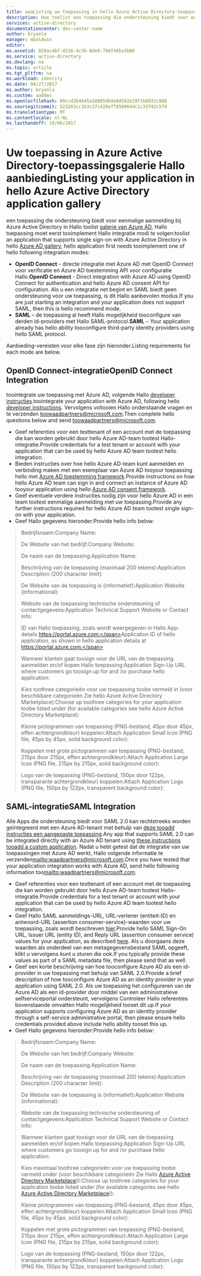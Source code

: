 ```yaml
---
title: aaaListing uw toepassing in hello Azure Active Directory-toepassingsgalerie
description: Hoe toolist een toepassing die ondersteuning biedt voor eenmalige aanmelding in Azure Active Directory-galerie Hallo | Microsoft Azure
services: active-directory
documentationcenter: dev-center-name
author: bryanla
manager: mbaldwin
editor: 
ms.assetid: 820acdb7-d316-4c3b-8de9-79df48ba3b06
ms.service: active-directory
ms.devlang: na
ms.topic: article
ms.tgt_pltfrm: na
ms.workload: identity
ms.date: 04/27/2017
ms.author: bryanla
ms.custom: aaddev
ms.openlocfilehash: 09ccd3b4645a180059b9a9d502e39f1b8933c988
ms.sourcegitcommit: 523283cc1b3c37c428e77850964dc1c33742c5f0
ms.translationtype: MT
ms.contentlocale: nl-NL
ms.lasthandoff: 10/06/2017
---
```

# <a name="listing-your-application-in-hello-azure-active-directory-application-gallery"></a><span data-ttu-id="6ff1d-103">Uw toepassing in Azure Active Directory-toepassingsgalerie Hallo aanbieding</span><span class="sxs-lookup"><span data-stu-id="6ff1d-103">Listing your application in hello Azure Active Directory application gallery</span></span>
<span data-ttu-id="6ff1d-104">een toepassing die ondersteuning biedt voor eenmalige aanmelding bij Azure Active Directory in Hallo toolist [galerie van Azure AD](https://azure.microsoft.com/marketplace/active-directory/all/), Hallo toepassing moet eerst tooimplement Hallo integratie modi te volgen:</span><span class="sxs-lookup"><span data-stu-id="6ff1d-104">toolist an application that supports single sign-on with Azure Active Directory in hello [Azure AD gallery](https://azure.microsoft.com/marketplace/active-directory/all/), hello application first needs tooimplement one of hello following integration modes:</span></span>

* <span data-ttu-id="6ff1d-105">**OpenID Connect** - directe integratie met Azure AD met OpenID Connect voor verificatie en Azure AD toestemming API voor configuratie Hallo.</span><span class="sxs-lookup"><span data-stu-id="6ff1d-105">**OpenID Connect** - Direct integration with Azure AD using OpenID Connect for authentication and hello Azure AD consent API for configuration.</span></span> <span data-ttu-id="6ff1d-106">Als u een integratie net begint en SAML biedt geen ondersteuning voor uw toepassing, is dit Hallo aanbevolen modus.</span><span class="sxs-lookup"><span data-stu-id="6ff1d-106">If you are just starting an integration and your application does not support SAML, then this is hello recommend mode.</span></span>
* <span data-ttu-id="6ff1d-107">**SAML** – de toepassing al heeft Hallo mogelijkheid tooconfigure van derden id-providers met Hallo SAML-protocol.</span><span class="sxs-lookup"><span data-stu-id="6ff1d-107">**SAML** – Your application already has hello ability tooconfigure third-party identity providers using hello SAML protocol.</span></span>

<span data-ttu-id="6ff1d-108">Aanbieding-vereisten voor elke fase zijn hieronder.</span><span class="sxs-lookup"><span data-stu-id="6ff1d-108">Listing requirements for each mode are below.</span></span>

## <a name="openid-connect-integration"></a><span data-ttu-id="6ff1d-109">OpenID Connect-integratie</span><span class="sxs-lookup"><span data-stu-id="6ff1d-109">OpenID Connect Integration</span></span>
<span data-ttu-id="6ff1d-110">toointegrate uw toepassing met Azure AD, volgende Hallo [developer instructies](active-directory-authentication-scenarios.md).</span><span class="sxs-lookup"><span data-stu-id="6ff1d-110">toointegrate your application with Azure AD, following hello [developer instructions](active-directory-authentication-scenarios.md).</span></span> <span data-ttu-id="6ff1d-111">Vervolgens voltooien Hallo onderstaande vragen en te verzenden toowaadpartners@microsoft.com.</span><span class="sxs-lookup"><span data-stu-id="6ff1d-111">Then complete hello questions below and send toowaadpartners@microsoft.com.</span></span>

* <span data-ttu-id="6ff1d-112">Geef referenties voor een testtenant of een account met de toepassing die kan worden gebruikt door hello Azure AD-team tootest Hallo-integratie.</span><span class="sxs-lookup"><span data-stu-id="6ff1d-112">Provide credentials for a test tenant or account with your application that can be used by hello Azure AD team tootest hello integration.</span></span>  
* <span data-ttu-id="6ff1d-113">Bieden instructies over hoe hello Azure AD-team kunt aanmelden en verbinding maken met een exemplaar van Azure AD tooyour toepassing hello met [Azure AD toestemming framework](active-directory-integrating-applications.md#overview-of-the-consent-framework).</span><span class="sxs-lookup"><span data-stu-id="6ff1d-113">Provide instructions on how hello Azure AD team can sign in and connect an instance of Azure AD tooyour application using hello [Azure AD consent framework](active-directory-integrating-applications.md#overview-of-the-consent-framework).</span></span> 
* <span data-ttu-id="6ff1d-114">Geef eventuele verdere instructies nodig zijn voor hello Azure AD in een team tootest eenmalige aanmelding met uw toepassing.</span><span class="sxs-lookup"><span data-stu-id="6ff1d-114">Provide any further instructions required for hello Azure AD team tootest single sign-on with your application.</span></span> 
* <span data-ttu-id="6ff1d-115">Geef Hallo gegevens hieronder:</span><span class="sxs-lookup"><span data-stu-id="6ff1d-115">Provide hello info below:</span></span>

> <span data-ttu-id="6ff1d-116">Bedrijfsnaam:</span><span class="sxs-lookup"><span data-stu-id="6ff1d-116">Company Name:</span></span>
> 
> <span data-ttu-id="6ff1d-117">De Website van het bedrijf:</span><span class="sxs-lookup"><span data-stu-id="6ff1d-117">Company Website:</span></span>
> 
> <span data-ttu-id="6ff1d-118">De naam van de toepassing:</span><span class="sxs-lookup"><span data-stu-id="6ff1d-118">Application Name:</span></span>
> 
> <span data-ttu-id="6ff1d-119">Beschrijving van de toepassing (maximaal 200 tekens):</span><span class="sxs-lookup"><span data-stu-id="6ff1d-119">Application Description (200 character limit):</span></span>
> 
> <span data-ttu-id="6ff1d-120">De Website van de toepassing is (informatief):</span><span class="sxs-lookup"><span data-stu-id="6ff1d-120">Application Website (informational):</span></span>
> 
> <span data-ttu-id="6ff1d-121">Website van de toepassing technische ondersteuning of contactgegevens:</span><span class="sxs-lookup"><span data-stu-id="6ff1d-121">Application Technical Support Website or Contact Info:</span></span>
> 
> <span data-ttu-id="6ff1d-122">ID van Hallo toepassing, zoals wordt weergegeven in Hallo App-details https://portal.azure.com:</span><span class="sxs-lookup"><span data-stu-id="6ff1d-122">Application  ID of hello application, as shown in hello application details at https://portal.azure.com:</span></span>
> 
> <span data-ttu-id="6ff1d-123">Wanneer klanten gaat toosign voor de URL van de toepassing aanmelden en/of kopen Hallo toepassing:</span><span class="sxs-lookup"><span data-stu-id="6ff1d-123">Application Sign-Up URL where customers go toosign up for and /or purchase hello application:</span></span>
> 
> <span data-ttu-id="6ff1d-124">Kies toothree categorieën voor uw toepassing toobe vermeld in (voor beschikbare categorieën Zie hello Azure Active Directory Marketplace):</span><span class="sxs-lookup"><span data-stu-id="6ff1d-124">Choose up toothree categories for your application toobe listed under (for available categories see hello Azure Active Directory Marketplace):</span></span>
> 
> <span data-ttu-id="6ff1d-125">Kleine pictogrammen van toepassing (PNG-bestand, 45px door 45px, effen achtergrondkleur) koppelen:</span><span class="sxs-lookup"><span data-stu-id="6ff1d-125">Attach Application Small Icon (PNG file, 45px by 45px, solid background color):</span></span>
> 
> <span data-ttu-id="6ff1d-126">Koppelen met grote pictogrammen van toepassing (PNG-bestand, 215px door 215px, effen achtergrondkleur):</span><span class="sxs-lookup"><span data-stu-id="6ff1d-126">Attach Application Large Icon (PNG file, 215px by 215px, solid background color):</span></span>
> 
> <span data-ttu-id="6ff1d-127">Logo van de toepassing (PNG-bestand, 150px door 122px, transparante achtergrondkleur) koppelen:</span><span class="sxs-lookup"><span data-stu-id="6ff1d-127">Attach Application Logo (PNG file, 150px by 122px, transparent background color):</span></span>
> 
> 

## <a name="saml-integration"></a><span data-ttu-id="6ff1d-128">SAML-integratie</span><span class="sxs-lookup"><span data-stu-id="6ff1d-128">SAML Integration</span></span>
<span data-ttu-id="6ff1d-129">Alle Apps die ondersteuning biedt voor SAML 2.0 kan rechtstreeks worden geïntegreerd met een Azure AD-tenant met behulp van [deze tooadd instructies een aangepaste toepassing](../active-directory-saas-custom-apps.md).</span><span class="sxs-lookup"><span data-stu-id="6ff1d-129">Any app that supports SAML 2.0 can be integrated directly with an Azure AD tenant using [these instructions tooadd a custom application](../active-directory-saas-custom-apps.md).</span></span> <span data-ttu-id="6ff1d-130">Nadat u hebt getest dat de integratie van uw toepassingen met Azure AD werkt, Hallo volgende informatie te verzenden<mailto:waadpartners@microsoft.com>.</span><span class="sxs-lookup"><span data-stu-id="6ff1d-130">Once you have tested that your application integration works with Azure AD, send hello following information too<mailto:waadpartners@microsoft.com>.</span></span>

* <span data-ttu-id="6ff1d-131">Geef referenties voor een testtenant of een account met de toepassing die kan worden gebruikt door hello Azure AD-team tootest Hallo-integratie.</span><span class="sxs-lookup"><span data-stu-id="6ff1d-131">Provide credentials for a test tenant or account with your application that can be used by hello Azure AD team tootest hello integration.</span></span>  
* <span data-ttu-id="6ff1d-132">Geef Hallo SAML aanmeldings-URL, URL-verlener (entiteit-ID) en antwoord-URL (assertion consumer-service)-waarden voor uw toepassing, zoals wordt beschreven [hier](../active-directory-saas-custom-apps.md).</span><span class="sxs-lookup"><span data-stu-id="6ff1d-132">Provide hello SAML Sign-On URL, Issuer URL (entity ID), and Reply URL (assertion consumer service) values for your application, as described [here](../active-directory-saas-custom-apps.md).</span></span> <span data-ttu-id="6ff1d-133">Als u doorgaans deze waarden als onderdeel van een metagegevensbestand SAML opgeeft, klikt u vervolgens kunt u sturen die ook.</span><span class="sxs-lookup"><span data-stu-id="6ff1d-133">If you typically provide these values as part of a SAML metadata file, then please send that as well.</span></span>
* <span data-ttu-id="6ff1d-134">Geef een korte beschrijving van hoe tooconfigure Azure AD als een id-provider in uw toepassing met behulp van SAML 2.0.</span><span class="sxs-lookup"><span data-stu-id="6ff1d-134">Provide a brief description of how tooconfigure Azure AD as an identity provider in your application using SAML 2.0.</span></span> <span data-ttu-id="6ff1d-135">Als uw toepassing het configureren van de Azure AD als een id-provider door middel van een administratieve selfserviceportal ondersteunt, vervolgens Controleer Hallo referenties bovenstaande omvatten Hallo mogelijkheid tooset dit up.</span><span class="sxs-lookup"><span data-stu-id="6ff1d-135">If your application supports configuring Azure AD as an identity provider through a self-service administrative portal, then please ensure hello credentials provided above include hello ability tooset this up.</span></span>
* <span data-ttu-id="6ff1d-136">Geef Hallo gegevens hieronder:</span><span class="sxs-lookup"><span data-stu-id="6ff1d-136">Provide hello info below:</span></span>

> <span data-ttu-id="6ff1d-137">Bedrijfsnaam:</span><span class="sxs-lookup"><span data-stu-id="6ff1d-137">Company Name:</span></span>
> 
> <span data-ttu-id="6ff1d-138">De Website van het bedrijf:</span><span class="sxs-lookup"><span data-stu-id="6ff1d-138">Company Website:</span></span>
> 
> <span data-ttu-id="6ff1d-139">De naam van de toepassing:</span><span class="sxs-lookup"><span data-stu-id="6ff1d-139">Application Name:</span></span>
> 
> <span data-ttu-id="6ff1d-140">Beschrijving van de toepassing (maximaal 200 tekens):</span><span class="sxs-lookup"><span data-stu-id="6ff1d-140">Application Description (200 character limit):</span></span>
> 
> <span data-ttu-id="6ff1d-141">De Website van de toepassing is (informatief):</span><span class="sxs-lookup"><span data-stu-id="6ff1d-141">Application Website (informational):</span></span>
> 
> <span data-ttu-id="6ff1d-142">Website van de toepassing technische ondersteuning of contactgegevens:</span><span class="sxs-lookup"><span data-stu-id="6ff1d-142">Application Technical Support Website or Contact Info:</span></span>
> 
> <span data-ttu-id="6ff1d-143">Wanneer klanten gaat toosign voor de URL van de toepassing aanmelden en/of kopen Hallo toepassing:</span><span class="sxs-lookup"><span data-stu-id="6ff1d-143">Application Sign-Up URL where customers go toosign up for and /or purchase hello application:</span></span>
> 
> <span data-ttu-id="6ff1d-144">Kies maximaal toothree categorieën voor uw toepassing toobe vermeld onder (voor beschikbare categorieën Zie Hallo [Azure Active Directory Marketplace](https://azure.microsoft.com/marketplace/active-directory/))):</span><span class="sxs-lookup"><span data-stu-id="6ff1d-144">Choose up toothree categories for your application toobe listed under (for available categories see hello [Azure Active Directory Marketplace](https://azure.microsoft.com/marketplace/active-directory/))):</span></span>
> 
> <span data-ttu-id="6ff1d-145">Kleine pictogrammen van toepassing (PNG-bestand, 45px door 45px, effen achtergrondkleur) koppelen:</span><span class="sxs-lookup"><span data-stu-id="6ff1d-145">Attach Application Small Icon (PNG file, 45px by 45px, solid background color):</span></span>
> 
> <span data-ttu-id="6ff1d-146">Koppelen met grote pictogrammen van toepassing (PNG-bestand, 215px door 215px, effen achtergrondkleur):</span><span class="sxs-lookup"><span data-stu-id="6ff1d-146">Attach Application Large Icon (PNG file, 215px by 215px, solid background color):</span></span>
> 
> <span data-ttu-id="6ff1d-147">Logo van de toepassing (PNG-bestand, 150px door 122px, transparante achtergrondkleur) koppelen:</span><span class="sxs-lookup"><span data-stu-id="6ff1d-147">Attach Application Logo (PNG file, 150px by 122px, transparent background color):</span></span>
> 
> 

